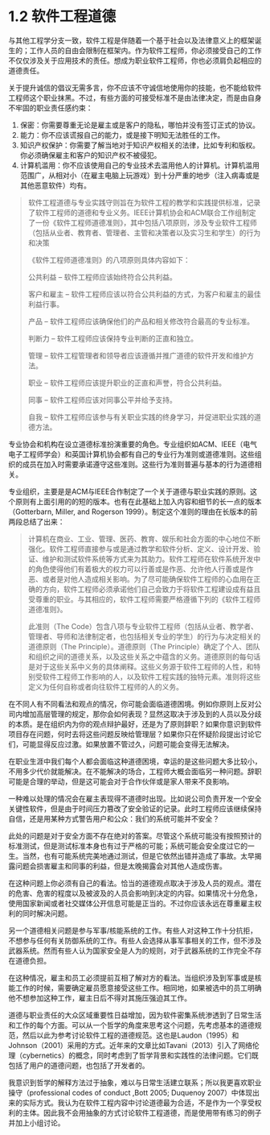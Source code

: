 # 1.2 软件工程道德

与其他工程学分支一致，软件工程是伴随着一个基于社会以及法律意义上的框架诞生的；工作人员的自由会限制在框架内。作为软件工程师，你必须接受自己的工作不仅仅涉及关于应用技术的责任。想成为职业软件工程师，你也必须肩负起相应的道德责任。

关于提升诚信的倡议无需多言，你不应该不守诚信地使用你的技能，也不能给软件工程师这个职业抹黑。不过，有些方面的可接受标准不是由法律决定，而是由自身不牢固的职业责任感约束：

1. 保密：你需要尊重无论是雇主或是客户的隐私，哪怕并没有签订正式的协议。
2. 能力：你不应该谎报自己的能力，或是接下明知无法胜任的工作。
3. 知识产权保护：你需要了解当地对于知识产权相关的法律，比如专利和版权。你必须确保雇主和客户的知识产权不被侵犯。
4. 计算机滥用：你不应该使用自己的专业技术去滥用他人的计算机。计算机滥用范围广，从相对小（在雇主电脑上玩游戏）到十分严重的地步（注入病毒或是其他恶意软件）均有。

> 软件工程道德与专业实践守则旨在为软件工程的教学和实践提供标准，记录了软件工程师的道德和专业义务。IEEE计算机协会和ACM联合工作组制定了一份《软件工程师道德准则》，其中包括八项原则，涉及专业软件工程师（包括从业者、教育者、管理者、主管和决策者以及实习生和学生）的行为和决策
>
> 《软件工程师道德准则》的八项原则具体内容如下：
>
> 公共利益 – 软件工程师应该始终符合公共利益。&#x20;
>
> 客户和雇主 – 软件工程师应该以符合公共利益的方式，为客户和雇主的最佳利益行事。
>
> &#x20;产品 – 软件工程师应该确保他们的产品和相关修改符合最高的专业标准。&#x20;
>
> 判断力 – 软件工程师应该保持专业判断的正直和独立。&#x20;
>
> 管理 – 软件工程管理者和领导者应该遵循并推广道德的软件开发和维护方法。&#x20;
>
> 职业 – 软件工程师应该提升职业的正直和声誉，符合公共利益。&#x20;
>
> 同事 – 软件工程师应该对同事公平并给予支持。&#x20;
>
> 自我 – 软件工程师应该参与有关职业实践的终身学习，并促进职业实践的道德方法。

专业协会和机构在设立道德标准扮演重要的角色。专业组织如ACM、IEEE（电气电子工程师学会）和英国计算机协会都有自己的专业行为准则或道德准则。这些组织的成员在加入时需要承诺遵守这些准则。这些行为准则普遍与基本的行为道德相关。

专业组织，主要是是ACM与IEEE合作制定了一个关于道德与职业实践的原则。这个原则有上面引用的的短的版本。也有在此基础上加入内容和细节的长一点的版本（Gotterbarn, Miller, and Rogerson 1999）。制定这个准则的理由在长版本的前两段总结了出来：

> 计算机在商业、工业、管理、医药、教育、娱乐和社会方面的中心地位不断强化。软件工程师直接参与或是通过教学和软件分析、定义、设计开发、验证、维护和测试软件系统等方式来为其助力。软件工程师在软件系统开发中的角色使得他们有着极大的权力可以行善或是作恶、允许他人行善或是作恶、或者是对他人造成相关影响。为了尽可能确保软件工程师的心血用在正确的方向，软件工程师必须承诺他们自己会致力于将软件工程建设成有益且受尊重的职业。与其相应的，软件工程师需要严格遵循下列的《软件工程师道德准则》。
>
> 此准则（The Code）包含八项与专业软件工程师（包括从业者、教学者、管理者、导师和法律制定者，也包括相关专业的学生）的行为与决定相关的道德原则（The Principle）。道德原则（The Principle）确定了个人、团队和组织之间的道德关系，以及这些关系之中蕴含的义务。道德原则的每句话是对于这些关系中义务的具体阐释。这些义务源于软件工程师的人性，和特别受软件工程师工作影响的人，以及软件工程实践的独特元素。准则将这些定义为任何自称或者向往软件工程师的人的义务。

在不同人有不同看法和观点的情况，你可能会面临道德困境。例如你原则上反对公司内增加高层管理的规定，那你会如何表现？显然这取决于涉及到的人员以及分歧的本质。是在组织内为你的观点辩护最好，还是为了原则辞职？如果你意识到软件项目存在问题，何时去将这些问题反映给管理层？如果你只在怀疑阶段提出讨论它们，可能显得反应过激。如果放置不管过久，问题可能会变得无法解决。

在职业生涯中我们每个人都会面临这种道德困境，幸运的是这些问题大多比较小，不用多少代价就能解决。在不能解决的场合，工程师大概会面临另一种问题。辞职可能是合理的举动，但是这可能会对于合作伙伴或是家人带来不良影响。

一种难以处理的情况会在雇主表现得不道德时出现。比如说公司负责开发一个安全关键性软件，但是由于时间压力篡改了安全验证的记录。此时工程师应该继续保持自信，还是用某种方式警告用户和公众：我们的系统可能并不安全？

此处的问题是对于安全方面不存在绝对的答案。尽管这个系统可能没有按照预计的标准测试，但是测试标准本身也有过于严格的可能；系统可能会安全度过它的一生。当然，也有可能系统完美地通过测试，但是它依然出错并造成了事故。太早揭露问题会损害雇主和同事的利益，但是太晚揭露会对其他人造成伤害。

在这种问题上你必须有自己的看法。恰当的道德观点取决于涉及人员的观点。潜在的危害、危害的程度以及被波及的人员会影响到决定的内容。如果情况十分危急，使用国家新闻或者社交媒体公开信息可能是正当的。不过你应该永远在尊重雇主权利的同时解决问题。

另一个道德相关问题是参与军事/核能系统的工作。有些人对这种工作十分抗拒，不想参与任何有关防御系统的工作。有些人会选择从事军事相关的工作，但不涉及武器系统。然而有些人认为国家安全是人为的规则，对于武器系统的工作完全不存在道德负担。

在这种情况，雇主和员工必须提前互相了解对方的看法。当组织涉及到军事或是核能工作的时候，需要确定雇员愿意接受这些工作。相同地，如果被选中的员工明确他不想参加这种工作，雇主日后不得对其施压强迫其工作。

道德与职业责任的大众区域重要性日益增加，因为软件密集系统渗透到了日常生活和工作的每个方面。可以从一个哲学的角度来思考这个问题，先考虑基本的道德规范，然后以此为参考讨论软件工程的道德规范。这也是Laudon（1995）和Johnson（2001）采用的方式。近年来的文章比如Tavani（2013）引入了网络伦理（cybernetics）的概念，同时考虑到了哲学背景和实践性的法律问题。它们既包括了用户的道德问题，也包括了开发者的。

我意识到哲学的解释方法过于抽象，难以与日常生活建立联系；所以我更喜欢职业操守（professional codes of conduct ,Bott 2005; Duquenoy 2007）中体现出来的实际方式。我认为在软件工程内容中讨论道德最为合适，不是作为一个享受权利的主体。因此我不会用抽象的方式讨论软件工程道德，而是使用带有练习的例子并加上小组讨论。
